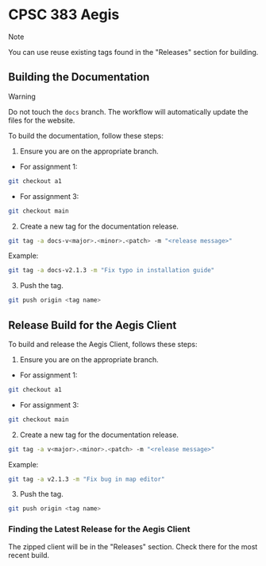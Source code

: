 # CPSC 383 Aegis

> [!NOTE]
> You can use reuse existing tags found in the "Releases" section for building.

## Building the Documentation

> [!WARNING]
> Do not touch the `docs` branch. The workflow will automatically update the files for the website.


To build the documentation, follow these steps:

1. Ensure you are on the appropriate branch.

- For assignment 1:

```bash
git checkout a1
```

- For assignment 3:

```bash
git checkout main
```

2. Create a new tag for the documentation release.

```bash
git tag -a docs-v<major>.<minor>.<patch> -m "<release message>"
```

Example:

```bash
git tag -a docs-v2.1.3 -m "Fix typo in installation guide"
```

3. Push the tag.

```bash
git push origin <tag name>
```

## Release Build for the Aegis Client

To build and release the Aegis Client, follows these steps:

1. Ensure you are on the appropriate branch.

- For assignment 1:

```bash
git checkout a1
```

- For assignment 3:

```bash
git checkout main
```

2. Create a new tag for the documentation release.

```bash
git tag -a v<major>.<minor>.<patch> -m "<release message>"
```

Example:

```bash
git tag -a v2.1.3 -m "Fix bug in map editor"
```

3. Push the tag.

```bash
git push origin <tag name>
```

### Finding the Latest Release for the Aegis Client

The zipped client will be in the "Releases" section. Check there for the most recent build.
